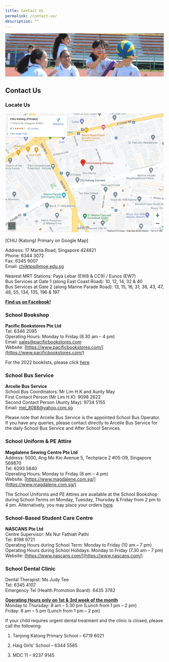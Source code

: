 ```yaml
---
title: Contact Us
permalink: /contact-us/
description: ""
---
```

![](/images/subpage.jpg)

## Contact Us


### Locate Us


![](/images/Google_Map.jpg)

[CHIJ (Katong) Primary on Google Map]

Address: 17 Martia Road, Singapore 424821<br>
Phone: 6344 3072<br>
Fax: 6345 9007<br>
Email: [chijktps@moe.edu.sg](mailto:chijktps@moe.edu.sg)

  

Nearest MRT Stations: Paya Lebar (EW8 & CC9) / Eunos (EW7)<br>
Bus Services at Gate 1 (along East Coast Road): 10, 12, 14, 32 & 40<br>
Bus Services at Gate 2 (along Marine Parade Road): 13, 15, 16, 31, 36, 43, 47, 48, 55, 134, 135, 196 & 197

  

[**Find us on Facebook!**](https://www.facebook.com/CHIJ-Katong-Primary-102734441797461/?ti=as)

### School Bookshop


**Pacific Bookstores Pte Ltd**<br>
Tel: 6346 2095<br>
Operating Hours: Monday to Friday (8.30 am – 4 pm)<br>
Email: [sales@pacificbookstores.com](mailto:sales@pacificbookstores.com)<br>
Website: [https://www.pacificbookstores.com/](https://www.pacificbookstores.com/)

  

For the 2022 booklists, please click [here](https://staging.dv22qe1j6nsk1.amplifyapp.com/our-ij-partners/parents-portal/letters-n-notifications). 
### School Bus Service


**Arcelie Bus Service**<br>
School Bus Coordinators: Mr Lim H.K and Aunty May<br>
First Contact Person (Mr Lim H.K): 9098 2622<br>
Second Contact Person (Aunty May): 9734 5155<br>
Email: [mel\_8088@yahoo.com.sg](mailto:mel_8088@yahoo.com.sg)

  

Please note that Arcelie Bus Service is the appointed School Bus Operator. If you have any queries, please contact directly to Arcelie Bus Service for the daily School Bus Service and After School Services.

### School Uniform & PE Attire


**Magdalene Sewing Centre Pte Ltd**<br>
Address: 5000, Ang Mo Kio Avenue 5, Techplace 2 #05-09, Singapore 569870<br>
Tel: 6293 5840<br>
Operating Hours: Monday to Friday (8 am – 4 pm)<br>
Website: [https://www.magdalene.com.sg/](https://www.magdalene.com.sg/)

  

The School Uniforms and PE Attires are available at the School Bookshop during School Terms on Monday, Tuesday, Thursday & Friday from 2 pm to 4 pm. Alternatively, you may place your orders [here](/files/School%20Uniform%20and%20PE%20Attire%202020_2021.pdf).

### School-Based Student Care Centre


**NASCANS Pte Ltd**<br>
Centre Supervisor: Ms Nur Fathiah Pathi<br>
Tel: 8198 9721<br>
Operating Hours during School Term: Monday to Friday (10 am – 7 pm)<br>
Operating Hours during School Holidays: Monday to Friday (7.30 am – 7 pm)<br>
Website: [https://www.nascans.com/](https://www.nascans.com/)

### School Dental Clinic

Dental Therapist: Ms Judy Tee<br>
Tel: 6345 4107<br>
Emergency Tel (Health Promotion Board): 6435 3782

  

**<u>Operating Hours only on 1st & 3rd week of the month</u>**<br>
Monday to Thursday: 8 am – 5.30 pm (Lunch from 1 pm – 2 pm)<br>
Friday: 8 am – 5 pm (Lunch from 1 pm – 2 pm)

  

If your child requires urgent dental treatment and the clinic is closed, please call the following:

1) Tanjong Katong Primary School – 6719 6021

2) Haig Girls' School – 6344 5585

3) MDC 11 – 9237 9145